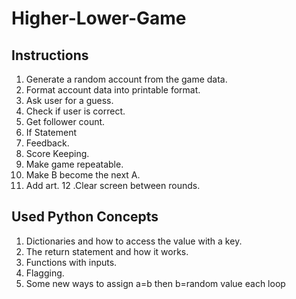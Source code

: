 # Higher-Lower-Game

## Instructions

1. Generate a random account from the game data.
2. Format account data into printable format.
3. Ask user for a guess.
4. Check if user is correct.
5. Get follower count.
6. If Statement
7. Feedback.
8. Score Keeping.
9. Make game repeatable.
10. Make B become the next A.
11. Add art.
12 .Clear screen between rounds.

## Used Python Concepts

1. Dictionaries and how to access the value with a key.
2. The return statement and how it works.
3. Functions with inputs.
4. Flagging.
5. Some new ways to assign a=b then b=random value each loop
